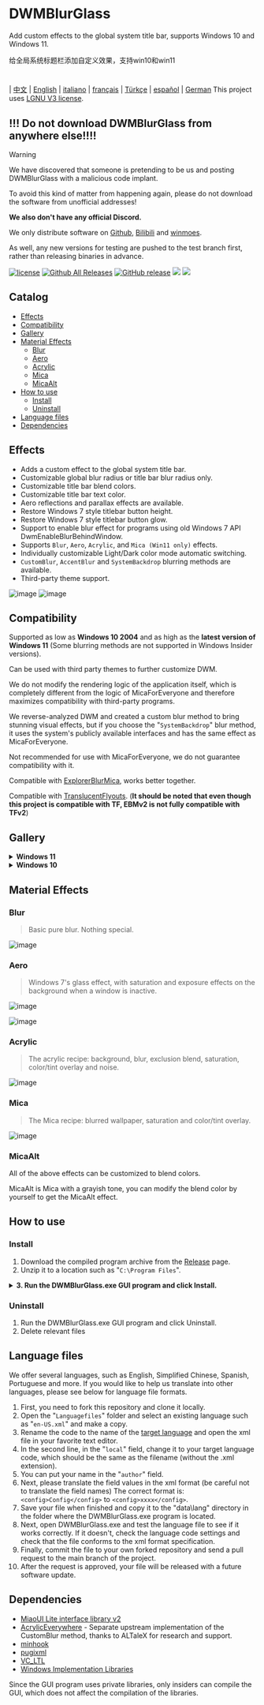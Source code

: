 # DWMBlurGlass
Add custom effects to the global system title bar, supports Windows 10 and Windows 11.

给全局系统标题栏添加自定义效果，支持win10和win11
#
| [中文](/README_ZH.md) | [English](/README.md) | [italiano](/README_IT.md) | [français](/README_FR.md) | [Türkçe](/README_TR.md) | [español](/README_ES.md) | [German](/README_DE.md) 
This project uses [LGNU V3 license](/COPYING.LESSER).

## !!! Do not download DWMBlurGlass from anywhere else!!!!
> [!WARNING]
> We have discovered that someone is pretending to be us and posting DWMBlurGlass with a malicious code implant.
> 
> To avoid this kind of matter from happening again, please do not download the software from unofficial addresses!
> 
> **We also don't have any official Discord.**
> 
> We only distribute software on [Github](https://github.com/Maplespe/DWMBlurGlass/releases), [Bilibili](https://space.bilibili.com/87195798) and [winmoes](https://winmoes.com).
> 
> As well, any new versions for testing are pushed to the test branch first, rather than releasing binaries in advance.

[![license](https://img.shields.io/github/license/Maplespe/DWMBlurGlass.svg)](https://www.gnu.org/licenses/lgpl-3.0.en.html)
[![Github All Releases](https://img.shields.io/github/downloads/Maplespe/DWMBlurGlass/total.svg)](https://github.com/Maplespe/DWMBlurGlass/releases)
[![GitHub release](https://img.shields.io/github/release/Maplespe/DWMBlurGlass.svg)](https://github.com/Maplespe/DWMBlurGlass/releases/latest)
<img src="https://img.shields.io/badge/language-c++-F34B7D.svg"/>
<img src="https://img.shields.io/github/last-commit/Maplespe/DWMBlurGlass.svg"/>  

## Catalog
- [Effects](#effects)
- [Compatibility](#compatibility)
- [Gallery](#gallery)
- [Material Effects](#material-effects)
  - [Blur](#blur)
  - [Aero](#aero)
  - [Acrylic](#acrylic)
  - [Mica](#mica)
  - [MicaAlt](#micaalt)
- [How to use](#how-to-use)
  - [Install](#install)
  - [Uninstall](#uninstall)
- [Language files](#language-files)
- [Dependencies](#dependencies)

## Effects
* Adds a custom effect to the global system title bar.
* Customizable global blur radius or title bar blur radius only.
* Customizable title bar blend colors.
* Customizable title bar text color.
* Aero reflections and parallax effects are available.
* Restore Windows 7 style titlebar button height.
* Restore Windows 7 style titlebar button glow.
* Support to enable blur effect for programs using old Windows 7 API DwmEnableBlurBehindWindow.
* Supports `Blur`, `Aero`, `Acrylic`, and `Mica (Win11 only)` effects.
* Individually customizable Light/Dark color mode automatic switching.
* `CustomBlur`, `AccentBlur` and `SystemBackdrop` blurring methods are available.
* Third-party theme support.

![image](./Screenshot/001701.png)
![image](./Screenshot/10307.png)

## Compatibility
Supported as low as **Windows 10 2004** and as high as the **latest version of Windows 11** (Some blurring methods are not supported in Windows Insider versions).

Can be used with third party themes to further customize DWM.

We do not modify the rendering logic of the application itself, which is completely different from the logic of MicaForEveryone and therefore maximizes compatibility with third-party programs.

We reverse-analyzed DWM and created a custom blur method to bring stunning visual effects, but if you choose the "`SystemBackdrop`" blur method, it uses the system's publicly available interfaces and has the same effect as MicaForEveryone.

Not recommended for use with MicaForEveryone, we do not guarantee compatibility with it.

Compatible with [ExplorerBlurMica](https://github.com/Maplespe/ExplorerBlurMica), works better together.

Compatible with [TranslucentFlyouts](https://github.com/ALTaleX531/TranslucentFlyouts). (**It should be noted that even though this project is compatible with TF, EBMv2 is not fully compatible with TFv2**)

## Gallery
<details><summary><b>Windows 11</b></summary>
  
![image](./Screenshot/10307.png)

![image](./Screenshot/102134.png)

- [x] Override DWMAPI mica effect (win11)

![image](./Screenshot/013521.png)
</details>

<details><summary><b>Windows 10</b></summary>

![image](./Screenshot/001701.png)

![image](./Screenshot/100750.png)

Using third-party themes

- [x] Extend effects to borders (win10)
- [x] Aero reflection effect
- [x] Restore Win7 style titlebar button size

![image](./Screenshot/025410.png)

</details>

## Material Effects
### Blur
> Basic pure blur. Nothing special.

![image](./Screenshot/blur.png)

### Aero
> Windows 7's glass effect, with saturation and exposure effects on the background when a window is inactive.

![image](./Screenshot/aero.png)

![image](./Screenshot/aero_inactive.png)

### Acrylic
> The acrylic recipe: background, blur, exclusion blend, saturation, color/tint overlay and noise.

![image](./Screenshot/acrylic.png)

### Mica
> The Mica recipe: blurred wallpaper, saturation and color/tint overlay.

![image](./Screenshot/mica.png)

### MicaAlt
All of the above effects can be customized to blend colors.

MicaAlt is Mica with a grayish tone, you can modify the blend color by yourself to get the MicaAlt effect.

## How to use

### Install
1. Download the compiled program archive from the [Release](https://github.com/Maplespe/DWMBlurGlass/releases) page.
2. Unzip it to a location such as "`C:\Program Files`".
<details><summary><b>3. Run the DWMBlurGlass.exe GUI program and click Install.</b></summary>

![image](./Screenshot/012746.png)

>If nothing happens when you click Install, then you need to click on the Symbols page and click Download.

>**You may receive a notification about missing symbols in the future, especially after system updates.**

![image](./Screenshot/012924.png)

</details>

### Uninstall
1. Run the DWMBlurGlass.exe GUI program and click Uninstall.
2. Delete relevant files

## Language files
We offer several languages, such as English, Simplified Chinese, Spanish, Portuguese and more.
If you would like to help us translate into other languages, please see below for language file formats.

1. First, you need to fork this repository and clone it locally.
2. Open the "`Languagefiles`" folder and select an existing language such as "`en-US.xml`" and make a copy.
3. Rename the code to the name of the [target language](https://learn.microsoft.com/en-us/windows/win32/intl/locale-names) and open the xml file in your favorite text editor.
4. In the second line, in the "`local`" field, change it to your target language code, which should be the same as the filename (without the .xml extension).
5. You can put your name in the "`author`" field.
6. Next, please translate the field values in the xml format (be careful not to translate the field names) The correct format is:`<config>Config</config>` to `<config>xxxx</config>`.
7. Save your file when finished and copy it to the "data\lang" directory in the folder where the DWMBlurGlass.exe program is located.
8. Next, open DWMBlurGlass.exe and test the language file to see if it works correctly. If it doesn't, check the language code settings and check that the file conforms to the xml format specification.
9. Finally, commit the file to your own forked repository and send a pull request to the main branch of the project.
10. After the request is approved, your file will be released with a future software update.
   

## Dependencies
* [MiaoUI Lite interface library v2](https://github.com/Maplespe/MiaoUILite)
* [AcrylicEverywhere](https://github.com/ALTaleX531/AcrylicEverywhere) - Separate upstream implementation of the CustomBlur method, thanks to ALTaleX for research and support.
* [minhook](https://github.com/m417z/minhook)
* [pugixml](https://github.com/zeux/pugixml)
* [VC_LTL](https://github.com/Chuyu-Team/VC-LTL5)
* [Windows Implementation Libraries](https://github.com/Microsoft/wil)

Since the GUI program uses private libraries, only insiders can compile the GUI, which does not affect the compilation of the libraries.
